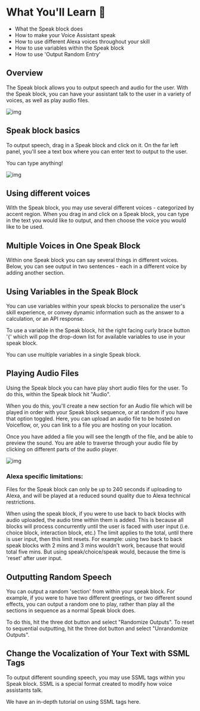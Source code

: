 # What You'll Learn 🧠
- What the Speak block does
- How to make your Voice Assistant speak
- How to use different Alexa voices throughout your skill
- How to use variables within the Speak block
- How to use 'Output Random Entry' 

## Overview
The Speak block allows you to output speech and audio for the user. With the Speak block, you can have your assistant talk to the user in a variety of voices, as well as play audio files.


![img](https://i.imgur.com/KvPPxSa.png)

## Speak block basics

To output speech, drag in a Speak block and click on it. On the far left panel, you'll see a text box where you can enter text to output to the user.


You can type anything!

![img](https://i.imgur.com/sInuhYe.png)

## Using different voices

With the Speak block, you may use several different voices - categorized by accent region. When you drag in and click on a Speak block, you can type in the text you would like to output, and then choose the voice you would like to be used.


## Multiple Voices in One Speak Block
Within one Speak block you can say several things in different voices. Below, you can see output in two sentences - each in a different voice by adding another section. 


## Using Variables in the Speak Block
You can use variables within your speak blocks to personalize the user's skill experience, or convey dynamic information such as the answer to a calculation, or an API response. 

To use a variable in the Speak block, hit the right facing curly brace button '{' which will pop the drop-down list for available variables to use in your speak block. 


You can use multiple variables in a single Speak block.

## Playing Audio Files
Using the Speak block you can have play short audio files for the user. To do this, within the Speak block hit "Audio".



When you do this, you'll create a new section for an Audio file which will be played in order with your Speak block sequence, or at random if you have that option toggled. 
Here, you can upload an audio file to be hosted on Voiceflow, or, you can link to a file you are hosting on your location. 

Once you have added a file you will see the length of the file, and be able to preview the sound. You are able to traverse through your audio file by clicking on different parts of the audio player.

![img](https://i.imgur.com/prUJMzb.png)


### Alexa specific limitations:

Files for the Speak block can only be up to 240 seconds if uploading to Alexa, and will be played at a reduced sound quality due to Alexa technical restrictions.

When using the speak block, if you were to use back to back blocks with audio uploaded, the audio time within them is added. This is because all blocks will process concurrently until the user is faced with user input (i.e. choice block, interaction block, etc.) The limit applies to the total, until there is user input, then this limit resets.
For example: using two back to back speak blocks with 2 mins and 3 mins wouldn't work, because that would total five mins. But using speak/choice/speak would, because the time is 'reset' after user input.


## Outputting Random Speech
You can output a random 'section' from within your speak block. For example, if you were to have two different greetings, or two different sound effects, you can output a random one to play, rather than play all the sections in sequence as a normal Speak block does.

To do this, hit the three dot button and select "Randomize Outputs". To reset to sequential outputting, hit the three dot button and select "Unrandomize Outputs".



## Change the Vocalization of Your Text with SSML Tags
To output different sounding speech, you may use SSML tags within you Speak block. SSML is a special format created to modify how voice assistants talk.

We have an in-depth tutorial on using SSML tags here.
